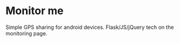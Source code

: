 # Monitor me

Simple GPS sharing for android devices. Flask/JS/jQuery tech on the monitoring page.

